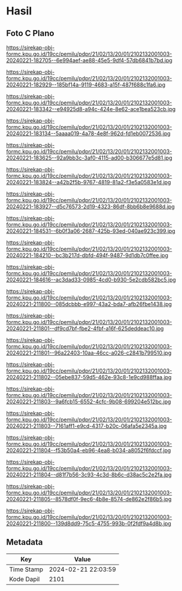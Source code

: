 # Hasil

## Foto C Plano

https://sirekap-obj-formc.kpu.go.id/19cc/pemilu/pdpr/21/02/13/20/01/2102132001003-20240221-182705--6e994aef-ae88-45e5-9df4-57db6841b7bd.jpg

https://sirekap-obj-formc.kpu.go.id/19cc/pemilu/pdpr/21/02/13/20/01/2102132001003-20240221-182929--185bf14a-9119-4683-a15f-487f688c1fa6.jpg

https://sirekap-obj-formc.kpu.go.id/19cc/pemilu/pdpr/21/02/13/20/01/2102132001003-20240221-183342--e94925d8-a94c-424e-8e62-ace1bea523cb.jpg

https://sirekap-obj-formc.kpu.go.id/19cc/pemilu/pdpr/21/02/13/20/01/2102132001003-20240221-183134--5aaaa019-4a78-4e8f-962d-fd1eb0072536.jpg

https://sirekap-obj-formc.kpu.go.id/19cc/pemilu/pdpr/21/02/13/20/01/2102132001003-20240221-183625--92a9bb3c-3af0-4115-ad00-b306677e5d81.jpg

https://sirekap-obj-formc.kpu.go.id/19cc/pemilu/pdpr/21/02/13/20/01/2102132001003-20240221-183824--a42b2f5b-9767-4819-81a2-f3e5a0583e1d.jpg

https://sirekap-obj-formc.kpu.go.id/19cc/pemilu/pdpr/21/02/13/20/01/2102132001003-20240221-183927--d5c76573-2d19-4323-86df-8bb6b8e9688d.jpg

https://sirekap-obj-formc.kpu.go.id/19cc/pemilu/pdpr/21/02/13/20/01/2102132001003-20240221-184531--6b0f3a06-2687-425b-93ed-040ae923c399.jpg

https://sirekap-obj-formc.kpu.go.id/19cc/pemilu/pdpr/21/02/13/20/01/2102132001003-20240221-184210--bc3b217d-dbfd-494f-9487-9d1db7c0ffee.jpg

https://sirekap-obj-formc.kpu.go.id/19cc/pemilu/pdpr/21/02/13/20/01/2102132001003-20240221-184616--ac3dad33-0985-4cd0-b930-5e2cdb582bc5.jpg

https://sirekap-obj-formc.kpu.go.id/19cc/pemilu/pdpr/21/02/13/20/01/2102132001003-20240221-211800--085dcbbb-e997-43a2-bda7-afb26fbe1438.jpg

https://sirekap-obj-formc.kpu.go.id/19cc/pemilu/pdpr/21/02/13/20/01/2102132001003-20240221-211801--df9cd7bf-fbe2-4fbf-a16f-625deddeac10.jpg

https://sirekap-obj-formc.kpu.go.id/19cc/pemilu/pdpr/21/02/13/20/01/2102132001003-20240221-211801--96a22403-10aa-46cc-a026-c2841b799510.jpg

https://sirekap-obj-formc.kpu.go.id/19cc/pemilu/pdpr/21/02/13/20/01/2102132001003-20240221-211802--05ebe837-59d5-462e-93c8-1e9cd988ffaa.jpg

https://sirekap-obj-formc.kpu.go.id/19cc/pemilu/pdpr/21/02/13/20/01/2102132001003-20240221-211803--9a6fcb15-6552-4cfc-9b08-699204e512bc.jpg

https://sirekap-obj-formc.kpu.go.id/19cc/pemilu/pdpr/21/02/13/20/01/2102132001003-20240221-211803--7161aff1-e9cd-4317-b20c-06afa5e2345a.jpg

https://sirekap-obj-formc.kpu.go.id/19cc/pemilu/pdpr/21/02/13/20/01/2102132001003-20240221-211804--f53b50a4-eb96-4ea8-b034-a8052f6fdccf.jpg

https://sirekap-obj-formc.kpu.go.id/19cc/pemilu/pdpr/21/02/13/20/01/2102132001003-20240221-211804--d81f7b56-3c93-4c3d-8b6c-d38ac5c2e2fa.jpg

https://sirekap-obj-formc.kpu.go.id/19cc/pemilu/pdpr/21/02/13/20/01/2102132001003-20240221-211805--8578df0f-9ec6-4b8e-8574-de862e2f86b5.jpg

https://sirekap-obj-formc.kpu.go.id/19cc/pemilu/pdpr/21/02/13/20/01/2102132001003-20240221-211800--139d8dd9-75c5-4755-993b-0f2fdf9a4d8b.jpg


## Metadata

| Key        | Value               |
| ---------- | ------------------- |
| Time Stamp | 2024-02-21 22:03:59 |
| Kode Dapil | 2101                |



